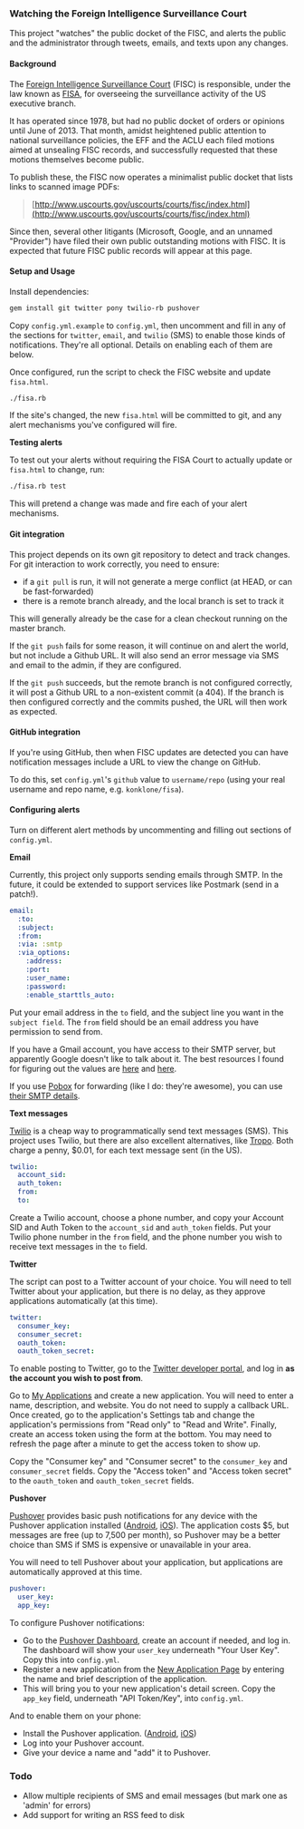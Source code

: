 ### Watching the Foreign Intelligence Surveillance Court

This project "watches" the public docket of the FISC, and alerts the public and the administrator through tweets, emails, and texts upon any changes.

#### Background

The [Foreign Intelligence Surveillance Court](https://en.wikipedia.org/wiki/United_States_Foreign_Intelligence_Surveillance_Court) (FISC) is responsible, under the law known as [FISA](https://en.wikipedia.org/wiki/Foreign_Intelligence_Surveillance_Act), for overseeing the surveillance activity of the US executive branch.

It has operated since 1978, but had no public docket of orders or opinions until June of 2013. That month, amidst heightened public attention to national surveillance policies, the EFF and the ACLU each filed motions aimed at unsealing FISC records, and successfully requested that these motions themselves become public.

To publish these, the FISC now operates a minimalist public docket that lists links to scanned image PDFs:

> [http://www.uscourts.gov/uscourts/courts/fisc/index.html](http://www.uscourts.gov/uscourts/courts/fisc/index.html)

Since then, several other litigants (Microsoft, Google, and an unnamed "Provider") have filed their own public outstanding motions with FISC. It is expected that future FISC public records will appear at this page.

#### Setup and Usage

Install dependencies:

```bash
gem install git twitter pony twilio-rb pushover
```

Copy `config.yml.example` to `config.yml`, then uncomment and fill in any of the sections for `twitter`, `email`, and `twilio` (SMS) to enable those kinds of notifications. They're all optional. Details on enabling each of them are below.

Once configured, run the script to check the FISC website and update `fisa.html`.

```bash
./fisa.rb
```

If the site's changed, the new `fisa.html` will be committed to git, and any alert mechanisms you've configured will fire.

**Testing alerts**

To test out your alerts without requiring the FISA Court to actually update or `fisa.html` to change, run:

```bash
./fisa.rb test
```

This will pretend a change was made and fire each of your alert mechanisms.

#### Git integration

This project depends on its own git repository to detect and track changes. For git interaction to work correctly, you need to ensure:

* if a `git pull` is run, it will not generate a merge conflict (at HEAD, or can be fast-forwarded)
* there is a remote branch already, and the local branch is set to track it

This will generally already be the case for a clean checkout running on the master branch.

If the `git push` fails for some reason, it will continue on and alert the world, but not include a Github URL. It will also send an error message via SMS and email to the admin, if they are configured.

If the `git push` succeeds, but the remote branch is not configured correctly, it will post a Github URL to a non-existent commit (a 404). If the branch is then configured correctly and the commits pushed, the URL will then work as expected.

#### GitHub integration

If you're using GitHub, then when FISC updates are detected you can have notification messages include a URL to view the change on GitHub.

To do this, set `config.yml`'s `github` value to `username/repo` (using your real username and repo name, e.g. `konklone/fisa`).

#### Configuring alerts

Turn on different alert methods by uncommenting and filling out sections of `config.yml`.

**Email**

Currently, this project only supports sending emails through SMTP. In the future, it could be extended to support services like Postmark (send in a patch!).

```yaml
email:
  :to:
  :subject:
  :from:
  :via: :smtp
  :via_options:
    :address:
    :port:
    :user_name:
    :password:
    :enable_starttls_auto:
```

Put your email address in the `to` field, and the subject line you want in the `subject field`. The `from` field should be an email address you have permission to send from.

If you have a Gmail account, you have access to their SMTP server, but apparently Google doesn't like to talk about it. The best resources I found for figuring out the values are [here](http://email.about.com/od/accessinggmail/f/Gmail_SMTP_Settings.htm) and [here](http://support.qualityunit.com/107274-How-to-configure-Gmail-SMTP-settings-).

If you use [Pobox](http://pobox.com/) for forwarding (like I do: they're awesome), you can use [their SMTP details](https://www.pobox.com/helpspot/index.php?pg=kb.page&id=118).

**Text messages**

[Twilio](http://www.twilio.com/) is a cheap way to programmatically send text messages (SMS). This project uses Twilio, but there are also excellent alternatives, like [Tropo](https://www.tropo.com/). Both charge a penny, $0.01, for each text message sent (in the US).

```yaml
twilio:
  account_sid:
  auth_token:
  from:
  to:
```

Create a Twilio account, choose a phone number, and copy your Account SID and Auth Token to the `account_sid` and `auth_token` fields. Put your Twilio phone number in the `from` field, and the phone number you wish to receive text messages in the `to` field.


**Twitter**

The script can post to a Twitter account of your choice. You will need to tell Twitter about your application, but there is no delay, as they approve applications automatically (at this time).

```yaml
twitter:
  consumer_key:
  consumer_secret:
  oauth_token:
  oauth_token_secret:
```

To enable posting to Twitter, go to the [Twitter developer portal](https://dev.twitter.com/), and log in **as the account you wish to post from**.

Go to [My Applications](https://dev.twitter.com/apps) and create a new application. You will need to enter a name, description, and website. You do not need to supply a callback URL. Once created, go to the application's Settings tab and change the application's permissions from "Read only" to "Read and Write". Finally, create an access token using the form at the bottom. You may need to refresh the page after a minute to get the access token to show up.

Copy the "Consumer key" and "Consumer secret" to the `consumer_key` and `consumer_secret` fields. Copy the "Access token" and "Access token secret" to the `oauth_token` and `oauth_token_secret` fields.

**Pushover**

[Pushover](https://pushover.net/) provides basic push notifications for any device with the Pushover application installed ([Android](https://pushover.net/clients/android), [iOS](https://pushover.net/clients/ios)). The application costs $5, but messages are free (up to 7,500 per month), so Pushover may be a better choice than SMS if SMS is expensive or unavailable in your area.

You will need to tell Pushover about your application, but applications are automatically approved at this time.

```yaml
pushover:
  user_key:
  app_key:
```

To configure Pushover notifications:

* Go to the [Pushover Dashboard](https://pushover.net), create an account if needed, and log in. The dashboard will show your `user_key` underneath "Your User Key". Copy this into `config.yml`.
* Register a new application from the [New Application Page](https://pushover.net/apps/build) by entering the name and brief description of the application.
* This will bring you to your new application's detail screen. Copy the `app_key` field, underneath "API Token/Key", into `config.yml`.

And to enable them on your phone:

* Install the Pushover application. ([Android](https://pushover.net/clients/android), [iOS](https://pushover.net/clients/ios))
* Log into your Pushover account.
* Give your device a name and "add" it to Pushover.

### Todo

* Allow multiple recipients of SMS and email messages (but mark one as 'admin' for errors)
* Add support for writing an RSS feed to disk